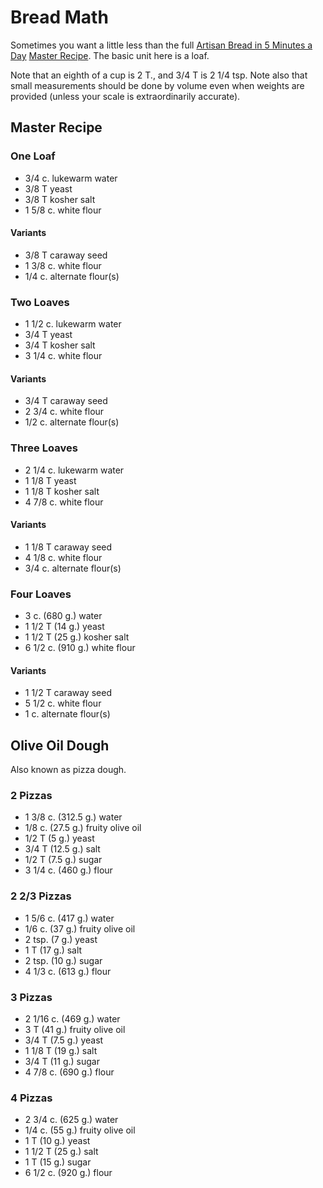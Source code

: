 # Bread Math

Sometimes you want a little less than the full [Artisan Bread in 5 Minutes a Day](http://www.artisanbreadinfive.com/) [Master Recipe](http://www.artisanbreadinfive.com/2008/04/27/great-coverage-in-the-week-magazine-but-there-was-one-little-problem).  The basic unit here is a loaf.

Note that an eighth of a cup is 2 T., and 3/4 T is 2 1/4 tsp.  Note also that small measurements should be done by volume even when weights are provided (unless your scale is extraordinarily accurate).

## Master Recipe

### One Loaf

* 3/4 c. lukewarm water
* 3/8 T yeast
* 3/8 T kosher salt
* 1 5/8 c. white flour 

#### Variants

* 3/8 T caraway seed
* 1 3/8 c. white flour
* 1/4 c. alternate flour(s)

### Two Loaves

* 1 1/2 c. lukewarm water
* 3/4 T yeast
* 3/4 T kosher salt
* 3 1/4 c. white flour

#### Variants

* 3/4 T caraway seed
* 2 3/4 c. white flour
* 1/2 c. alternate flour(s)

### Three Loaves

* 2 1/4 c. lukewarm water
* 1 1/8 T yeast
* 1 1/8 T kosher salt
* 4 7/8 c. white flour

#### Variants

* 1 1/8 T caraway seed
* 4 1/8 c. white flour
* 3/4 c. alternate flour(s)

### Four Loaves

* 3 c. (680 g.) water 
* 1 1/2 T (14 g.) yeast 
* 1 1/2 T (25 g.) kosher salt
* 6 1/2 c. (910 g.) white flour

#### Variants

* 1 1/2 T caraway seed
* 5 1/2 c. white flour
* 1 c. alternate flour(s)

## Olive Oil Dough

Also known as pizza dough.

### 2 Pizzas

* 1 3/8 c. (312.5 g.) water
* 1/8 c. (27.5 g.) fruity olive oil
* 1/2 T (5 g.) yeast
* 3/4 T (12.5 g.) salt
* 1/2 T (7.5 g.) sugar
* 3 1/4 c. (460 g.) flour

### 2 2/3 Pizzas

* 1 5/6 c. (417 g.) water
* 1/6 c. (37 g.) fruity olive oil
* 2 tsp. (7 g.) yeast
* 1 T (17 g.) salt
* 2 tsp. (10 g.) sugar
* 4 1/3 c. (613 g.) flour

### 3 Pizzas

* 2 1/16 c. (469 g.) water
* 3 T (41 g.) fruity olive oil
* 3/4 T (7.5 g.) yeast
* 1 1/8 T (19 g.) salt
* 3/4 T (11 g.) sugar
* 4 7/8 c. (690 g.) flour

### 4 Pizzas

* 2 3/4 c. (625 g.) water
* 1/4 c. (55 g.) fruity olive oil
* 1 T (10 g.) yeast
* 1 1/2 T (25 g.) salt
* 1 T (15 g.) sugar
* 6 1/2 c. (920 g.) flour
